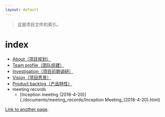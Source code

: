 ```yaml
---
layout: default
---
```


> 这是项目文件的索引。

# index

- [About（项目规划）](./documents/About.html)
- [Team profile（团队组建）](./documents/Team_Profile.html)
- [Investigation（项目前期调研）](./documents/Investigation.html)
- [Vision（项目愿景）](./documents/Vision.html)
- [Product backlog（产品特性）](./documents/Product_Backlog.html)
- meeting records
    - [Inception meeting (2018-4-20)](./documents/meeting_records/Inception Meeting_(2018-4-20).html)


[Link to another page](./another-page.html).